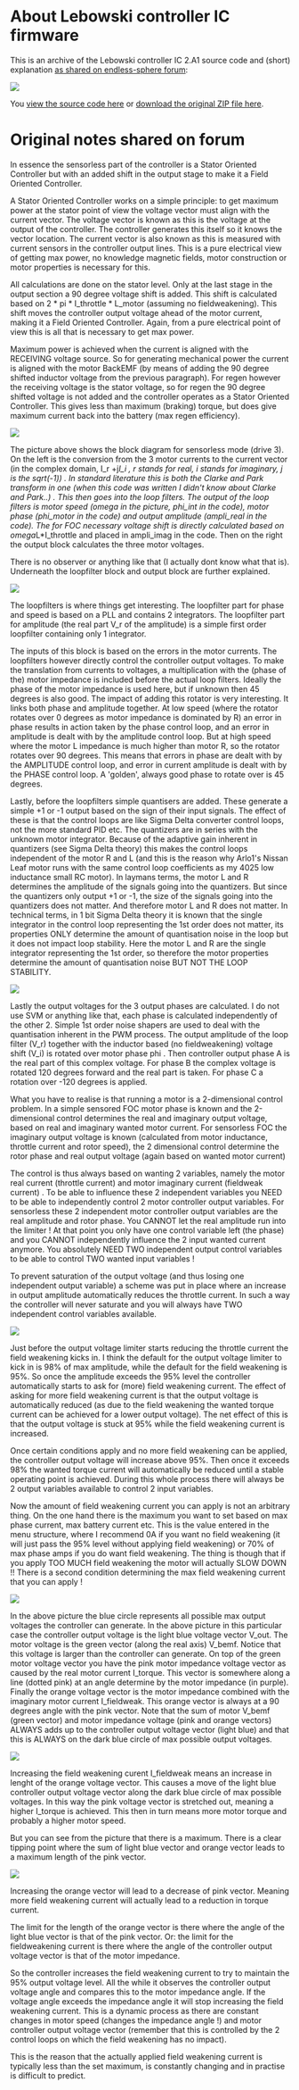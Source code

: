 # About Lebowski controller IC firmware
This is an archive of the Lebowski controller IC 2.A1 source code and (short) explanation [as shared on endless-sphere forum](https://endless-sphere.com/forums/viewtopic.php?p=1533403&sid=e2e5ab24d0e911ac110ec6a7a4b55f2a#p1533223):

![](Screenshot%20from%202020-03-01%2014-48-37.png)

You [view the source code here](https://github.com/OpenSource-EBike-firmware/Lebowski-controller-IC/tree/master/src/Lebowski_2A1/30F_powerstart_v2pA1.X) or [download the original ZIP file here](https://github.com/OpenSource-EBike-firmware/Lebowski-controller-IC/raw/master/src/Lebowski_2A1.zip).

# Original notes shared on forum

In essence the sensorless part of the controller is a Stator Oriented Controller but with an added shift in the output stage to make it a Field Oriented Controller.

A Stator Oriented Controller works on a simple principle: to get maximum power at the stator point of view the voltage vector must align with the current vector. The voltage vector is known as this is the voltage at the output of the controller. The controller generates this itself so it knows the vector location. The current vector is also known as this is measured with current sensors in the controller output lines. This is a pure electrical view of getting max power, no knowledge magnetic fields, motor construction or motor properties is necessary for this.

All calculations are done on the stator level. Only at the last stage in the output section a 90 degree voltage shift is added. This shift is calculated based on 2 * pi * I_throttle * L_motor (assuming no fieldweakening). This shift moves the controller output voltage ahead of the motor current, making it a Field Oriented Controller. Again, from a pure electrical point of view this is all that is necessary to get max power.

Maximum power is achieved when the current is aligned with the RECEIVING voltage source. So for generating mechanical power the current is aligned with the motor BackEMF (by means of adding the 90 degree shifted inductor voltage from the previous paragraph). For regen however the receiving voltage is the stator voltage, so for regen the 90 degree shifted voltage is not added and the controller operates as a Stator Oriented Controller. This gives less than maximum (braking) torque, but does give maximum current back into the battery (max regen efficiency).

![](DSC02269-800x800.jpg)

The picture above shows the block diagram for sensorless mode (drive 3). On the left is the conversion from the 3 motor currents to the current vector (in the complex domain, I_r +j*I_i , r stands for real, i stands for imaginary, j is the sqrt(-1)) . In standard literature this is both the Clarke and Park transform in one (when this code was written I didn't know about Clarke and Park..) . This then goes into the loop filters. The output of the loop filters is motor speed (omega in the picture, phi_int in the code), motor phase (phi_motor in the code) and output amplitude (ampli_real in the code). The for FOC necessary voltage shift is directly calculated based on omega*L*I_throttle and placed in ampli_imag in the code. Then on the right the output block calculates the three motor voltages.

There is no observer or anything like that (I actually dont know what that is). Underneath the loopfilter block and output block are further explained.

![](DSC02270-800x800.jpg)

The loopfilters is where things get interesting. The loopfilter part for phase and speed is based on a PLL and contains 2 integrators. The loopfilter part for amplitude (the real part V_r of the amplitude) is a simple first order loopfilter containing only 1 integrator.

The inputs of this block is based on the errors in the motor currents. The loopfilters however directly control the controller output voltages. To make the translation from currents to voltages, a multiplication with the (phase of the) motor impedance is included before the actual loop filters. Ideally the phase of the motor impedance is used here, but if unknown then 45 degrees is also good. The impact of adding this rotator is very interesting. It links both phase and amplitude together. At low speed (where the rotator rotates over 0 degrees as motor impedance is dominated by R) an error in phase results in action taken by the phase control loop, and an error in amplitude is dealt with by the amplitude control loop. But at high speed where the motor L impedance is much higher than motor R, so the rotator rotates over 90 degrees. This means that errors in phase are dealt with by the AMPLITUDE control loop, and error in current amplitude is dealt with by the PHASE control loop. A 'golden', always good phase to rotate over is 45 degrees.

Lastly, before the loopfilters simple quantisers are added. These generate a simple +1 or -1 output based on the sign of their input signals. The effect of these is that the control loops are like Sigma Delta converter control loops, not the more standard PID etc. The quantizers are in series with the unknown motor integrator. Because of the adaptive gain inherent in quantizers (see Sigma Delta theory) this makes the control loops independent of the motor R and L (and this is the reason why Arlo1's Nissan Leaf motor runs with the same control loop coefficients as my 4025 low inductance small RC motor). In laymans terms, the motor L and R determines the amplitude of the signals going into the quantizers. But since the quantizers only output +1 or -1, the size of the signals going into the quantizers does not matter. And therefore motor L and R does not matter. In technical terms, in 1 bit Sigma Delta theory it is known that the single integrator in the control loop representing the 1st order does not matter, its properties ONLY determine the amount of quantisation noise in the loop but it does not impact loop stability. Here the motor L and R are the single integrator representing the 1st order, so therefore the motor properties determine the amount of quantisation noise BUT NOT THE LOOP STABILITY.

![](DSC02271-800x800.jpg)

Lastly the output voltages for the 3 output phases are calculated. I do not use SVM or anything like that, each phase is calculated independently of the other 2. Simple 1st order noise shapers are used to deal with the quantisation inherent in the PWM process. The output amplitude of the loop filter (V_r) together with the inductor based (no fieldweakening) voltage shift (V_i) is rotated over motor phase phi . Then controller output phase A is the real part of this complex voltage. For phase B the complex voltage is rotated 120 degrees forward and the real part is taken. For phase C a rotation over -120 degrees is applied.

What you have to realise is that running a motor is a 2-dimensional control problem. In a simple sensored FOC motor phase is known and the 2-dimensional control determines the real and imaginary output voltage, based on real and imaginary wanted motor current. For sensorless FOC the imaginary output voltage is known (calculated from motor inductance, throttle current and rotor speed), the 2 dimensional control determine the rotor phase and real output voltage (again based on wanted motor current)

The control is thus always based on wanting 2 variables, namely the motor real current (throttle current) and motor imaginary current (fieldweak current) . To be able to influence these 2 independent variables you NEED to be able to independently control 2 motor controller output variables. For sensorless these 2 independent motor controller output variables are the real amplitude and rotor phase. You CANNOT let the real amplitude run into the limiter ! At that point you only have one control variable left (the phase) and you CANNOT independently influence the 2 input wanted current anymore. You absolutely NEED TWO independent output control variables to be able to control TWO wanted input variables !

To prevent saturation of the output voltage (and thus losing one independent output variable) a scheme was put in place where an increase in output amplitude automatically reduces the throttle current. In such a way the controller will never saturate and you will always have TWO independent control variables available.

![](DSC02272-800x800.jpg)

Just before the output voltage limiter starts reducing the throttle current the field weakening kicks in. I think the default for the output voltage limiter to kick in is 98% of max amplitude, while the default for the field weakening is 95%. So once the amplitude exceeds the 95% level the controller automatically starts to ask for (more) field weakening current. The effect of asking for more field weakening current is that the output voltage is automatically reduced (as due to the field weakening the wanted torque current can be achieved for a lower output voltage). The net effect of this is that the output voltage is stuck at 95% while the field weakening current is increased.

Once certain conditions apply and no more field weakening can be applied, the controller output voltage will increase above 95%. Then once it exceeds 98% the wanted torque current will automatically be reduced until a stable operating point is achieved. During this whole process there will always be 2 output variables available to control 2 input variables.

Now the amount of field weakening current you can apply is not an arbitrary thing. On the one hand there is the maximum you want to set based on max phase current, max battery current etc. This is the value entered in the menu structure, where I recommend 0A if you want no field weakening (it will just pass the 95% level without applying field weakening) or 70% of max phase amps if you do want field weakening. The thing is though that if you apply TOO MUCH field weakening the motor will actually SLOW DOWN !! There is a second condition determining the max field weakening current that you can apply !

![](DSC02273-800x800.jpg)

In the above picture the blue circle represents all possible max output voltages the controller can generate. In the above picture in this particular case the controller output voltage is the light blue voltage vector V_out. The motor voltage is the green vector (along the real axis) V_bemf. Notice that this voltage is larger than the controller can generate. On top of the green motor voltage vector you have the pink motor impedance voltage vector as caused by the real motor current I_torque. This vector is somewhere along a line (dotted pink) at an angle determine by the motor impedance (in purple). Finally the orange voltage vector is the motor impedance combined with the imaginary motor current I_fieldweak. This orange vector is always at a 90 degrees angle with the pink vector. Note that the sum of motor V_bemf (green vector) and motor impedance voltage (pink and orange vectors) ALWAYS adds up to the controller output voltage vector (light blue) and that this is ALWAYS on the dark blue circle of max possible output voltages.

![](DSC02274-800x800.jpg)

Increasing the field weakening curent I_fieldweak means an increase in lenght of the orange voltage vector. This causes a move of the light blue controller output voltage vector along the dark blue circle of max possible voltages. In this way the pink voltage vector is stretched out, meaning a higher I_torque is achieved. This then in turn means more motor torque and probably a higher motor speed.

But you can see from the picture that there is a maximum. There is a clear tipping point where the sum of light blue vector and orange vector leads to a maximum length of the pink vector.

![](DSC02275-800x800.jpg)

Increasing the orange vector will lead to a decrease of pink vector. Meaning more field weakening current will actually lead to a reduction in torque current.

The limit for the length of the orange vector is there where the angle of the light blue vector is that of the pink vector. Or: the limit for the fieldweakening current is there where the angle of the controller output voltage vector is that of the motor impedance.

So the controller increases the field weakening current to try to maintain the 95% output voltage level. All the while it observes the controller output voltage angle and compares this to the motor impedance angle. If the voltage angle exceeds the impedance angle it will stop increasing the field weakening current. This is a dynamic process as there are constant changes in motor speed (changes the impedance angle !) and motor controller output voltage vector (remember that this is controlled by the 2 control loops on which the field weakening has no impact).

This is the reason that the actually applied field weakening current is typically less than the set maximum, is constantly changing and in practise is difficult to predict.
